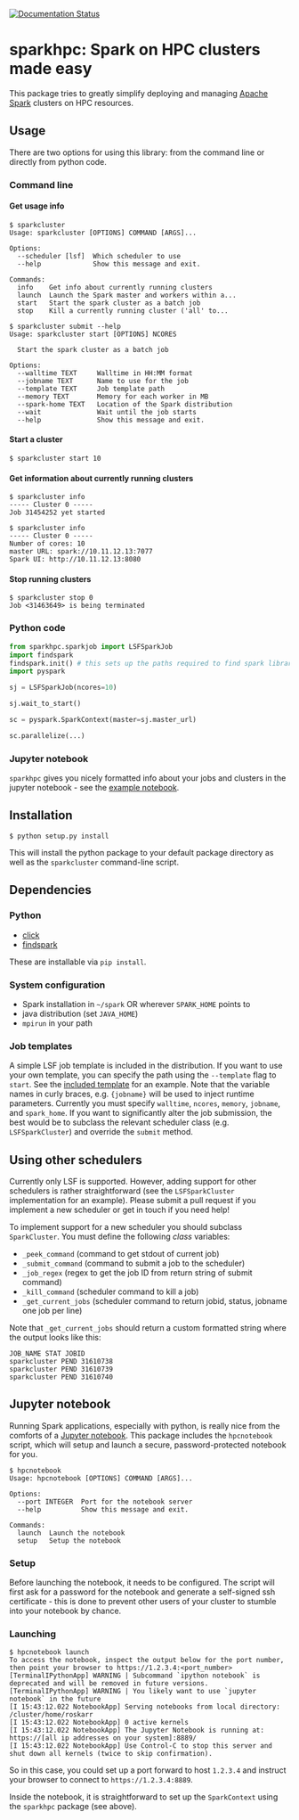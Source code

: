 [![Documentation Status](https://readthedocs.org/projects/sparkhpc/badge/?version=latest)](http://sparkhpc.readthedocs.io/en/latest/?badge=latest)

# sparkhpc: Spark on HPC clusters made easy

This package tries to greatly simplify deploying and managing [Apache Spark](http://spark.apache.org) clusters on HPC resources. 

## Usage

There are two options for using this library: from the command line or directly from python code. 

### Command line

#### Get usage info

```
$ sparkcluster
Usage: sparkcluster [OPTIONS] COMMAND [ARGS]...

Options:
  --scheduler [lsf]  Which scheduler to use
  --help             Show this message and exit.

Commands:
  info    Get info about currently running clusters
  launch  Launch the Spark master and workers within a...
  start   Start the spark cluster as a batch job
  stop    Kill a currently running cluster ('all' to...

$ sparkcluster submit --help
Usage: sparkcluster start [OPTIONS] NCORES

  Start the spark cluster as a batch job

Options:
  --walltime TEXT     Walltime in HH:MM format
  --jobname TEXT      Name to use for the job
  --template TEXT     Job template path
  --memory TEXT       Memory for each worker in MB
  --spark-home TEXT   Location of the Spark distribution
  --wait              Wait until the job starts
  --help              Show this message and exit.
```

#### Start a cluster
```
$ sparkcluster start 10
```

#### Get information about currently running clusters
```
$ sparkcluster info
----- Cluster 0 -----
Job 31454252 yet started

$ sparkcluster info
----- Cluster 0 -----
Number of cores: 10
master URL: spark://10.11.12.13:7077
Spark UI: http://10.11.12.13:8080
```

#### Stop running clusters
```
$ sparkcluster stop 0
Job <31463649> is being terminated
```

### Python code

```python
from sparkhpc.sparkjob import LSFSparkJob
import findspark 
findspark.init() # this sets up the paths required to find spark libraries
import pyspark

sj = LSFSparkJob(ncores=10)

sj.wait_to_start()

sc = pyspark.SparkContext(master=sj.master_url)

sc.parallelize(...)
```

### Jupyter notebook

`sparkhpc` gives you nicely formatted info about your jobs and clusters in the jupyter notebook - see the [example notebook](./example.ipynb).

## Installation

```
$ python setup.py install
```

This will install the python package to your default package directory as well as the `sparkcluster` command-line script. 

## Dependencies
### Python
* [click](http://click.pocoo.org/5/)
* [findspark](https://github.com/minrk/findspark) 

These are installable via `pip install`.

### System configuration
* Spark installation in `~/spark` OR wherever `SPARK_HOME` points to
* java distribution (set `JAVA_HOME`)
* `mpirun` in your path

### Job templates

A simple LSF job template is included in the distribution. If you want to use your own template, you can specify the path using the `--template` flag to `start`. See the [included template](sparkhpc/templates/sparkjob.lsf.template) for an example. Note that the variable names in curly braces, e.g. `{jobname}` will be used to inject runtime parameters. Currently you must specify `walltime`, `ncores`, `memory`, `jobname`, and `spark_home`. If you want to significantly alter the job submission, the best would be to subclass the relevant scheduler class (e.g. `LSFSparkCluster`) and override the `submit` method. 

## Using other schedulers

Currently only LSF is supported. However, adding support for other schedulers is rather straightforward (see the `LSFSparkCluster` implementation for an example). Please submit a pull request if you implement a new scheduler or get in touch if you need help!

To implement support for a new scheduler you should subclass `SparkCluster`. You must define the following *class* variables: 

* `_peek_command` (command to get stdout of current job)
* `_submit_command` (command to submit a job to the scheduler)
* `_job_regex` (regex to get the job ID from return string of submit command)
* `_kill_command` (scheduler command to kill a job)
* `_get_current_jobs` (scheduler command to return jobid, status, jobname one job per line)

Note that `_get_current_jobs` should return a custom formatted string where the output looks like this: 

```
JOB_NAME STAT JOBID
sparkcluster PEND 31610738
sparkcluster PEND 31610739
sparkcluster PEND 31610740
```


## Jupyter notebook

Running Spark applications, especially with python, is really nice from the comforts of a [Jupyter notebook](http://jupyter.org/).
This package includes the  `hpcnotebook` script, which  will setup and launch a secure, password-protected notebook for you.  

```
$ hpcnotebook
Usage: hpcnotebook [OPTIONS] COMMAND [ARGS]...

Options:
  --port INTEGER  Port for the notebook server
  --help          Show this message and exit.

Commands:
  launch  Launch the notebook
  setup   Setup the notebook
```

### Setup
Before launching the notebook, it needs to be configured. The script will first ask for a password for the notebook and generate a self-signed ssh
certificate - this is done to prevent other users of your cluster to stumble into your notebook by chance. 

### Launching
```
$ hpcnotebook launch
To access the notebook, inspect the output below for the port number, then point your browser to https://1.2.3.4:<port_number>
[TerminalIPythonApp] WARNING | Subcommand `ipython notebook` is deprecated and will be removed in future versions.
[TerminalIPythonApp] WARNING | You likely want to use `jupyter notebook` in the future
[I 15:43:12.022 NotebookApp] Serving notebooks from local directory: /cluster/home/roskarr
[I 15:43:12.022 NotebookApp] 0 active kernels
[I 15:43:12.022 NotebookApp] The Jupyter Notebook is running at: https://[all ip addresses on your system]:8889/
[I 15:43:12.022 NotebookApp] Use Control-C to stop this server and shut down all kernels (twice to skip confirmation).
```

So in this case, you could set up a port forward to host `1.2.3.4` and instruct your browser to connect to `https://1.2.3.4:8889`.

Inside the notebook, it is straightforward to set up the `SparkContext` using the `sparkhpc` package (see above). 
